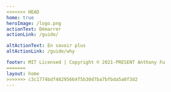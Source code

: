 ```yaml
---
<<<<<<< HEAD
home: true
heroImage: /logo.png
actionText: Démarrer
actionLink: /guide/

altActionText: En savoir plus
altActionLink: /guide/why

footer: MIT Licensed | Copyright © 2021-PRESENT Anthony Fu
=======
layout: home
>>>>>>> c3c1774bdf48295664f5b30d7ba7bfbda5a0f3d2
---
```


<LandingPage />
